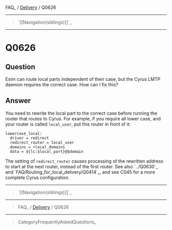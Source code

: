 FAQ\_ / [Delivery](FAQ/Delivery) / Q0626

* * * * *

> \`[[Navigation(siblings)]]\`\_

* * * * *

Q0626
=====

Question
--------

Exim can route local parts independent of their case, but the Cyrus LMTP
daemon requires the correct case. How can I fix this?

Answer
------

You need to rewrite the local part to the correct case before running
the router that routes to Cyrus. For example, if you require all lower
case, and your router is called `local_user`, put this router in front
of it:

    lowercase_local:
      driver = redirect
      redirect_router = local_user
      domains = +local_domains
      data = ${lc:$local_part}@$domain

The setting of `redirect_router` causes processing of the rewritten
address to start at the next router, instead of the first router. See
also \`../Q0630\`\_ and \`FAQ/Routing\_for\_local\_delivery/Q0414\`\_,
and see C045 for a more complete Cyrus configuration.

* * * * *

> \`[[Navigation(siblings)]]\`\_

* * * * *

> FAQ\_ / [Delivery](FAQ/Delivery) / Q0626

* * * * *

> CategoryFrequentlyAskedQuestions\_
